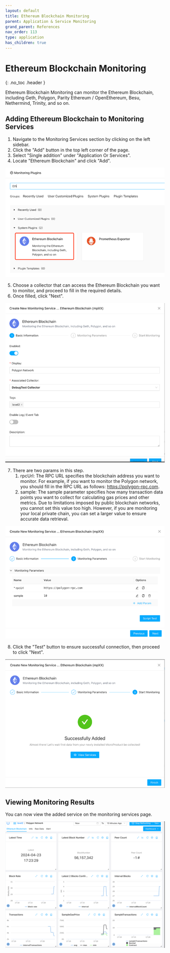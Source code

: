 ```yaml
---
layout: default
title: Ethereum Blockchain Monitoring
parent: Application & Service Monitoring
grand_parent: References
nav_order: 113
type: application
has_children: true
---
```


# Ethereum Blockchain Monitoring
{: .no_toc .header }

Ethereum Blockchain Monitoring can monitor the Ethereum Blockchain, including Geth, Polygon, Parity Ethereum / OpenEthereum, Besu, Nethermind, Trinity, and so on. 

## Adding Ethereum Blockchain to Monitoring Services

1. Navigate to the Monitoring Services section by clicking on the left sidebar.
2. Click the "Add" button in the top left corner of the page.
3. Select "Single addition" under "Application Or Services".
4. Locate "Ethereum Blockchain" and click "Add".

![img_5.png](img_5.png)

5. Choose a collector that can access the Ethereum Blockchain you want to monitor, and proceed to fill in the required details.
6. Once filled, click "Next".

![img_1.png](img_1.png)

7. There are two params in this step. 
   1. rpcUrl: The RPC URL specifies the blockchain address you want to monitor. For example, if you want to monitor the Polygon network, you should fill in the RPC URL as follows: https://polygon-rpc.com. 
   2. sample: The sample parameter specifies how many transaction data points you want to collect for calculating gas prices and other metrics. Due to limitations imposed by public blockchain networks, you cannot set this value too high. However, if you are monitoring your local private chain, you can set a larger value to ensure accurate data retrieval.

![img_2.png](img_2.png)

8. Click the "Test" button to ensure successful connection, then proceed to click "Next".

![img_3.png](img_3.png)


## Viewing Monitoring Results

You can now view the added service on the monitoring services page.

![img_4.png](img_4.png)